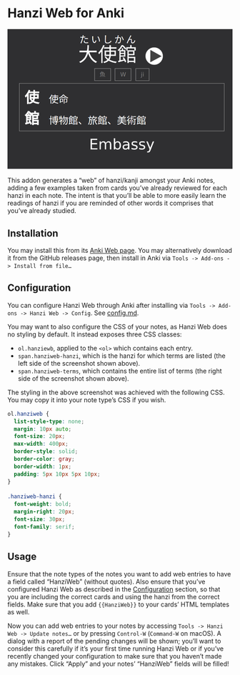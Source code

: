 # Hanzi Web for Anki
![Screenshot](screenshot.png)

This addon generates a “web” of hanzi/kanji amongst your Anki notes, adding a
few examples taken from cards you’ve already reviewed for each hanzi in each
note. The intent is that you’ll be able to more easily learn the readings of
hanzi if you are reminded of other words it comprises that you’ve already
studied.

## Installation
You may install this from its [Anki Web page](https://ankiweb.net/shared/info/125468335). You may alternatively download
it from the GitHub releases page, then install in Anki via `Tools -> Add-ons ->
Install from file…`

## Configuration
You can configure Hanzi Web through Anki after installing via `Tools -> Add-ons
-> Hanzi Web -> Config`. See [config.md](config.md).

You may want to also configure the CSS of your notes, as Hanzi Web does no
styling by default. It instead exposes three CSS classes:

- `ol.hanziewb`, applied to the `<ol>` which contains each entry.
- `span.hanziweb-hanzi`, which is the hanzi for which terms are listed (the left
  side of the screenshot shown above).
- `span.hanziweb-terms`, which contains the entire list of terms (the right side
  of the screenshot shown above).

The styling in the above screenshot was achieved with the following CSS. You may
copy it into your note type’s CSS if you wish.

``` css
ol.hanziweb {
  list-style-type: none;
  margin: 10px auto;
  font-size: 20px;
  max-width: 400px;
  border-style: solid;
  border-color: gray;
  border-width: 1px;
  padding: 5px 10px 5px 10px;
}

.hanziweb-hanzi {
  font-weight: bold;
  margin-right: 20px;
  font-size: 30px;
  font-family: serif;
}
```

## Usage
Ensure that the note types of the notes you want to add web entries to have a
field called “HanziWeb” (without quotes). Also ensure that you’ve configured
Hanzi Web as described in the [Configuration](#configuration) section, so that
you are including the correct cards and using the hanzi from the correct fields.
Make sure that you add `{{HanziWeb}}` to your cards’ HTML templates as well.

Now you can add web entries to your notes by accessing `Tools -> Hanzi Web ->
Update notes…` or by pressing `Control-W` (`Command-W` on macOS). A dialog with
a report of the pending changes will be shown; you’ll want to consider this
carefully if it’s your first time running Hanzi Web or if you’ve recently
changed your configuration to make sure that you haven’t made any mistakes.
Click “Apply” and your notes’ “HanziWeb” fields will be filled!
